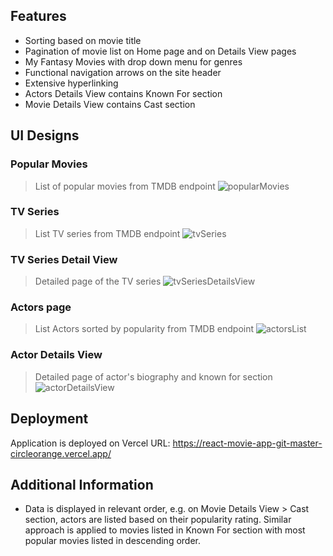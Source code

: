 ## Features
+ Sorting based on movie title
+ Pagination of movie list on Home page and on Details View pages
+ My Fantasy Movies with drop down menu for genres
+ Functional navigation arrows on the site header
+ Extensive hyperlinking
+ Actors Details View contains Known For section
+ Movie Details View contains Cast section

## UI Designs
### Popular Movies
> List of popular movies from TMDB endpoint
![popularMovies](https://github.com/circleorange/React-Movie-App/assets/74215394/44d068d1-f5a8-4371-b297-c4d107c29480)

### TV Series
> List TV series from TMDB endpoint
![tvSeries](https://github.com/circleorange/React-Movie-App/assets/74215394/e644ad97-783f-426e-bcd6-0b8cf78cf664)


### TV Series Detail View
> Detailed page of the TV series
![tvSeriesDetailsView](https://github.com/circleorange/React-Movie-App/assets/74215394/49223b02-6bb2-44b6-ad1c-8fe53d2e95ed)


### Actors page
> List Actors sorted by popularity from TMDB endpoint
![actorsList](https://github.com/circleorange/React-Movie-App/assets/74215394/a464b4d7-92ca-4741-8ed1-4815ab9ce0de)


### Actor Details View
> Detailed page of actor's biography and known for section
![actorDetailsView](https://github.com/circleorange/React-Movie-App/assets/74215394/e14106f3-0e09-4095-b939-47f2ed12662c)


## Deployment
Application is deployed on Vercel
URL: https://react-movie-app-git-master-circleorange.vercel.app/

## Additional Information
+ Data is displayed in relevant order, e.g. on Movie Details View > Cast section, actors are listed based on their popularity rating. Similar approach is applied to movies listed in Known For section with most popular movies listed in descending order.
